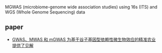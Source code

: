 MGWAS (microbiome-genome wide association studies) using 16s (ITS) and WGS (Whole Genome Sequencing) data


## paper

- [GWAS、MWAS 和 mGWAS 为基于谷子基因型依赖性微生物效应的精准农业提供了见解](https://www.nature.com/articles/s41467-022-33238-4)
